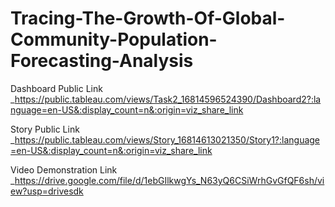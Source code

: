 # Tracing-The-Growth-Of-Global-Community-Population-Forecasting-Analysis


Dashboard Public Link _https://public.tableau.com/views/Task2_16814596524390/Dashboard2?:language=en-US&:display_count=n&:origin=viz_share_link

Story Public Link _https://public.tableau.com/views/Story_16814613021350/Story1?:language=en-US&:display_count=n&:origin=viz_share_link

Video Demonstration Link _https://drive.google.com/file/d/1ebGIlkwgYs_N63yQ6CSiWrhGvGfQF6sh/view?usp=drivesdk
 
